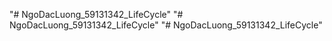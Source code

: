 "# NgoDacLuong_59131342_LifeCycle" 
"# NgoDacLuong_59131342_LifeCycle" 
"# NgoDacLuong_59131342_LifeCycle" 

